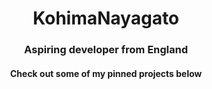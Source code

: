 <h1 align="center">KohimaNayagato</h1>  
<h3 align="center">Aspiring developer from England</h3>

<h4 align="center">Check out some of my pinned projects below</h4>
